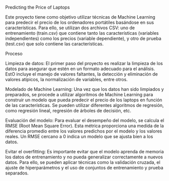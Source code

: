 Predicting the Price of Laptops

Este proyecto tiene como objetivo utilizar técnicas de Machine Learning para predecir el precio de los ordenadores portátiles basándose en sus características. Para ello, se utilizan dos archivos CSV: uno de entrenamiento (train.csv) que contiene tanto las características (variables independientes) como los precios (variable dependiente), y otro de prueba (test.csv) que solo contiene las características.

Proceso

Limpieza de datos: El primer paso del proyecto es realizar la limpieza de los datos para asegurar que estén en un formato adecuado para el análisis. EstO incluye el manejo de valores faltantes, la detección y eliminación de valores atípicos, la normalización de variables, entre otros.

Modelado de Machine Learning: Una vez que los datos han sido limpiados y preparados, se procede a utilizar algoritmos de Machine Learning para construir un modelo que pueda predecir el precio de los laptops en función de las características. Se pueden utilizar diferentes algoritmos de regresión, como regresión lineal, regresión de árboles de decisión, etc.

Evaluación del modelo: Para evaluar el desempeño del modelo, se calcula el RMSE (Root Mean Square Error). Esta métrica proporciona una medida de la diferencia promedio entre los valores predichos por el modelo y los valores reales. Un RMSE cercano a 0 indica un modelo que se ajusta bien a los datos.

Evitar el overfitting: Es importante evitar que el modelo aprenda de memoria los datos de entrenamiento y no pueda generalizar correctamente a nuevos datos. Para ello, se pueden aplicar técnicas como la validación cruzada, el ajuste de hiperparámetros y el uso de conjuntos de entrenamiento y prueba separados.








